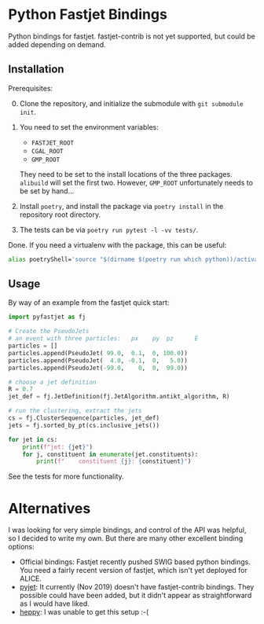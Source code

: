 # Python Fastjet Bindings

Python bindings for fastjet. fastjet-contrib is not yet supported, but could be added depending on demand.

## Installation

Prerequisites:

0. Clone the repository, and initialize the submodule with `git submodule init`.

1. You need to set the environment variables:

    - `FASTJET_ROOT`
    - `CGAL_ROOT`
    - `GMP_ROOT`

    They need to be set to the install locations of the three packages. `alibuild` will set the first two.
    However, `GMP_ROOT` unfortunately needs to be set by hand...

2. Install `poetry`, and install the package via `poetry install` in the repository root directory.

3. The tests can be via `poetry run pytest -l -vv tests/`.

Done. If you need a virtualenv with the package, this can be useful:

```bash
alias poetryShell='source "$(dirname $(poetry run which python))/activate"'
```

## Usage

By way of an example from the fastjet quick start:

```python
import pyfastjet as fj

# Create the PseudoJets
# an event with three particles:   px    py  pz      E
particles = []
particles.append(PseudoJet( 99.0,  0.1,  0, 100.0))
particles.append(PseudoJet(  4.0, -0.1,  0,   5.0))
particles.append(PseudoJet(-99.0,    0,  0,  99.0))

# choose a jet definition
R = 0.7
jet_def = fj.JetDefinition(fj.JetAlgorithm.antikt_algorithm, R)

# run the clustering, extract the jets
cs = fj.ClusterSequence(particles, jet_def)
jets = fj.sorted_by_pt(cs.inclusive_jets())

for jet in cs:
    print(f"jet: {jet}")
    for j, constituent in enumerate(jet.constituents):
        print(f"    constituent {j}: {constituent}")
```

See the tests for more functionality.

# Alternatives

I was looking for very simple bindings, and control of the API was helpful, so I decided to write my own. But
there are many other excellent binding options:

- Official bindings: Fastjet recently pushed SWIG based python bindings. You need a fairly recent version of
  fastjet, which isn't yet deployed for ALICE.
- [pyjet](https://github.com/scikit-hep/pyjet): It currently (Nov 2019) doesn't have fastjet-contrib bindings.
  They possible could have been added, but it didn't appear as straightforward as I would have liked.
- [heppy](https://github.com/matplo/heppy): I was unable to get this setup :-(


